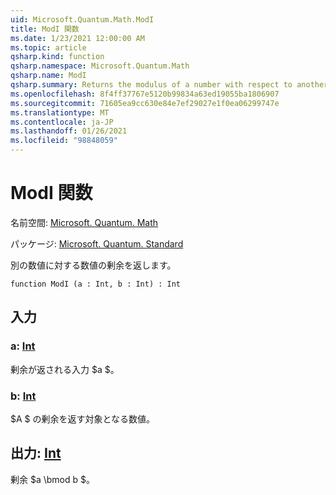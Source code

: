 ```yaml
---
uid: Microsoft.Quantum.Math.ModI
title: ModI 関数
ms.date: 1/23/2021 12:00:00 AM
ms.topic: article
qsharp.kind: function
qsharp.namespace: Microsoft.Quantum.Math
qsharp.name: ModI
qsharp.summary: Returns the modulus of a number with respect to another number.
ms.openlocfilehash: 8f4ff37767e5120b99834a63ed19055ba1806907
ms.sourcegitcommit: 71605ea9cc630e84e7ef29027e1f0ea06299747e
ms.translationtype: MT
ms.contentlocale: ja-JP
ms.lasthandoff: 01/26/2021
ms.locfileid: "98848059"
---
```

# <a name="modi-function"></a>ModI 関数

名前空間: [Microsoft. Quantum. Math](xref:Microsoft.Quantum.Math)

パッケージ: [Microsoft. Quantum. Standard](https://nuget.org/packages/Microsoft.Quantum.Standard)


別の数値に対する数値の剰余を返します。

```qsharp
function ModI (a : Int, b : Int) : Int
```


## <a name="input"></a>入力

### <a name="a--int"></a>a: [Int](xref:microsoft.quantum.lang-ref.int)

剰余が返される入力 $a $。


### <a name="b--int"></a>b: [Int](xref:microsoft.quantum.lang-ref.int)

$A $ の剰余を返す対象となる数値。



## <a name="output--int"></a>出力: [Int](xref:microsoft.quantum.lang-ref.int)

剰余 $a \bmod b $。